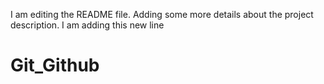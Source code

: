 I am editing the README file. Adding some more details about the project description.
I am adding this new line
# Git_Github
